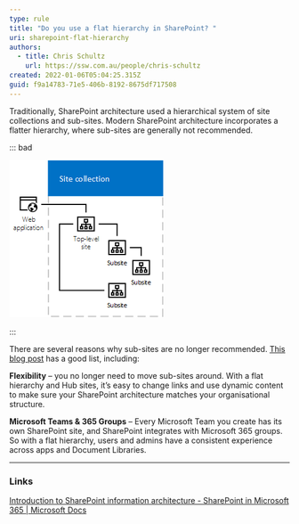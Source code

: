 ```yaml
---
type: rule
title: "Do you use a flat hierarchy in SharePoint? "
uri: sharepoint-flat-hierarchy
authors:
  - title: Chris Schultz
    url: https://ssw.com.au/people/chris-schultz
created: 2022-01-06T05:04:25.315Z
guid: f9a14783-71e5-406b-8192-8675df717508
---
```

Traditionally, SharePoint architecture used a hierarchical system of site collections and sub-sites. Modern SharePoint architecture incorporates a flatter hierarchy, where sub-sites are generally not recommended.

<!--endintro-->

::: bad

![Bad: Old SharePoint architecture](sharepoint-bad-architecture.gif)

:::

There are several reasons why sub-sites are no longer recommended. [This blog post](https://callum.technology/2021/05/still-using-subsites-in-sharepoint-online-5-reasons-to-move-to-flat-architecture/) has a good list, including:

**Flexibility** – you no longer need to move sub-sites around. With a flat hierarchy and Hub sites, it’s easy to change links and use dynamic content to make sure your SharePoint architecture matches your organisational structure.

**Microsoft Teams & 365 Groups** – Every Microsoft Team you create has its own SharePoint site, and SharePoint integrates with Microsoft 365 groups. So with a flat hierarchy, users and admins have a consistent experience across apps and Document Libraries.  

- - -

### Links

[Introduction to SharePoint information architecture - SharePoint in Microsoft 365 | Microsoft Docs](https://docs.microsoft.com/en-us/sharepoint/information-architecture-modern-experience#guiding-principle-the-world-is-flat)